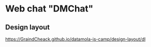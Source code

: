 # Web chat "DMChat"

## Design layout
https://GraindCheack.github.io/datamola-js-camp/design-layout/dl
